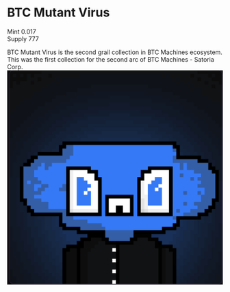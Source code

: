 # BTC Mutant Virus

Mint 0.017 \
Supply 777

BTC Mutant Virus is the second grail collection in BTC Machines ecosystem. This was the first collection for the second arc of BTC Machines - Satoria Corp.\
![](<../.gitbook/assets/image (6).png>)
